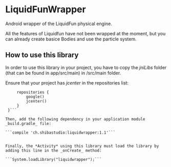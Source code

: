 # LiquidFunWrapper
Android wrapper of the LiquidFun physical engine.

All the features of Liquidfun have not been wrapped at the moment, but you can already create basice Bodies and use the particle system.

## How to use this library
In order to use this library in your project, you have to copy the _jniLibs_ folder (that can be found in app/src/main) in <yourapp>/src/main folder.

Ensure that your project has _jcenter_ in the repositories list:
```allprojects {
     repositories {
         google()
         jcenter()
     }
 }```

Then, add the following dependency in your application module _build.gradle_ file:

```compile 'ch.shibastudio:liquidwrapper:1.1'```


Finally, the *Activity* using this library must load the library by adding this line in the _onCreate_ method:

```System.loadLibrary("liquidwrapper");```


